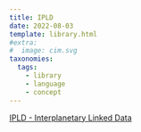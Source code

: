 ```yaml
---
title: IPLD
date: 2022-08-03
template: library.html
#extra:
#  image: cim.svg
taxonomies:
  tags:
    - library
    - language
    - concept
---
```

[IPLD - Interplanetary Linked Data](https://ipld.io)